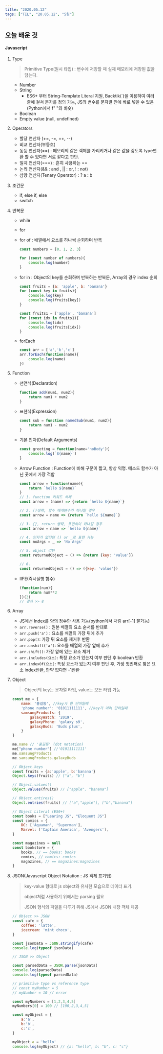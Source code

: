 ```yaml
---
title: "2020.05.12"
tags: ["TIL", "20.05.12", "5월"]
---
```


## 오늘 배운 것

#### Javascript

1. Type

   > Primitive Type(원시 타입) : 변수에 저장할 때 실제 메모리에 저장된 값을 담는다.

   - Number
   - String
     - ES6+ 부터 String-Template Literal 지원, Backtik(`)을 이용하여 여러 줄에 걸쳐 문자를 정의 가능, JS의 변수를 문자열 안에 바로 넣을 수 있음(Python에서 f" "와 비슷)
   - Boolean
   - Empty value (null, undefined)

2. Operators

   - 할당 연산자 (+=, -=, ++, --)
   - 비교 연산자(부등호)
   - 동등 연산자(==) : 메모리의 같은 객체를 가리키거나 같은 값을 갖도록 type변환 할 수 있다면 서로 같다고 판단.
   - 일치 연산자(===) : 흔히 사용하는 ==
   - 논리 연산자(&& : and , || : or, ! : not) 
   - 삼항 연산자(Tenary Operator) : ? a : b 

3. 조건문

   - if, else if, else
   - switch

4. 반복문

   - while

   - for

   - for of : 배열에서 요소를 하나씩 순회하며 반복

     ```javascript
     const numbers = [0, 1, 2, 3]
     
     for (const number of numbers){
         console.log(number)
     }
     ```

   - for in : Object의 key를 순회하며 반복하는 반복문, Array의 경우 index 순회

     ```javascript
     const fruits = {a: 'apple', b: 'banana'}
     for (const key in fruits){
         console.log(key)
         console.log(fruits[key])
     }
     
     const fruits1 = ['apple', 'banana']
     for (const idx in fruits1){
         console.log(idx)
         console.log(fruits[idx])
     }
     ```

   - forEach

     ```javascript
     const arr = ['a','b','c']
     arr.forEach(function(name){
         console.log(name)
     })
     ```

5. Function

   - 선언식(Declaration)

     ```javascript
     function add(num1, num2){
         return num1 + num2
     }
     ```

   - 표현식(Expression)

     ```javascript
     const sub = function namedSub(num1, num2){
         return num1 - num2
     }
     ```

   - 기본 인자(Default Arguments)

     ```javascript
     const greeting = function(name='noBody'){
         console.log(`${name}`)
     }
     ```

   - Arrow Function : Function에  비해 구문이 짧고, 항상 익명. 메소드 함수가 아닌 곳에서 가장 적합

     ```javascript
     const arrow = function(name){
         return `hello ${name}`
     }
     // 1. function 키워드 삭제
     const arrow = (name) => {return `hello ${name}`}
     
     // 2. ()생략, 함수 매개변수가 하나일 경우
     const arrow = name => {return `hello ${name}`}
     
     // 3. {}, return 생략, 표현식이 하나일 경우
     const arrow = name => `hello ${name}`
     
     // 4. 인자가 없다면 () or _로 표현 가능
     const noArgs = _ => 'No Args'
     
     // 5. object 리턴
     const returnedObject = () => {return {key: 'value'}}
     
     // 6.
     const returnedObject = () => ({key: 'value'})
     ```

   - IIFE(즉시실행 함수)

     ```javascript
     (function(num){
         return num**3
     })(2)
     // 결과 >> 8
     ```

6. Array

   - JS에선 Index를  양의 정수만 사용 가능(python에서 처럼 arr[-1] 불가능)
   - `arr.reverse()` : 원본 배열의 요소 순서를 반대로
   - `arr.push('a')` : 요소를 배열의 가장 뒤에 추가
   - `arr.pop()`: 가장 뒤 요소를 제거후 반환
   - `arr.unshift('a')`: 요소를 배열의 가장 앞에 추가
   - `arr.shift()`: 가장 앞에 있는 요소 제거
   - `arr.includes(요소)`:  특정 요소가 있는지 여부 판단 후 boolean 반환
   - `arr.indexOf(요소)`: 특정 요소가 있는지 여부 판단 후, 가장 첫번째로 찾은 요소 index반환, 만약 없다면 -1반환

7. Object

   > Object의 key는 문자열 타입, value는 모든 타입 가능

   ```javascript
   const me = {
       name: '홍길동', //key가 한 단어일때
       'phone number': '01011111111', //key가 여러 단어일때
       samsungProducts: {
           galaxyWatch: '2019',
           galaxyPhone: 'galaxy s9',
           galaxyBuds: 'Buds plus',
       }
   }
   
   me.name // '홍길동' (dot notation)
   me["phone number"] //'01011111111'
   me.samsungProducts
   me.samsungProducts.galaxyBuds
   
   // Object.keys
   const fruits = {a:'apple', b:'banana'}
   Object.keys(fruits) // ["a", "b"]
   
   // Object.values()
   Object.values(fruits) // ["apple", "banana"]
   
   // Object.entires()
   Object.entries(fruits) // ["a","apple"], ["b","banana"]
   
   // Object Literal (ES6+)
   const books = ["Learing JS", "Eloquent JS"]
   const comics = {
       DC: ['Aquaman', 'Superman'],
       Marvel: ['Captain America', 'Avengers'],
   }
   
   const magazines = null
   const bookstore = {
       books, // == books: books
       comics, // comics: comics
       magazines, // == magazines:magazines
   }
   ```

8. JSON(Javascript Object Notation : JS 객체 표기법)

   > key-value 형태로 js object와 유사한 모습으로 데이터 표기. 
   >
   > object처럼 사용하기 위해서는 parsing 필요
   >
   > JSON 형식의 파일을 다루기 위해 JS에서 JSON 내장 객체 제공

   ```javascript
   // Object >> JSON
   const cafe = {
       coffee: 'latte',
       icecream: 'mint choco',
   }
   
   const jsonData = JSON.stringify(cafe)
   console.log(typeof jsonData)
   
   // JSON >> Object
   
   const parsedData = JSON.parse(jsonData)
   console.log(parsedData)
   console.log(typeof parsedData)
   
   // primitive type vs reference type
   // const myNumber = 5
   // myNumber = 10 // error
   
   const myNumbers = [1,2,3,4,5]
   myNumbers[0] = 100 // [100,2,3,4,5]
   
   const myObject = {
       a:'a',
       b:'b',
       c:'c',
   }
   
   myObject.a = 'hello'
   console.log(myObject) // {a: "hello", b: "b", c: "c"}
   ```

   